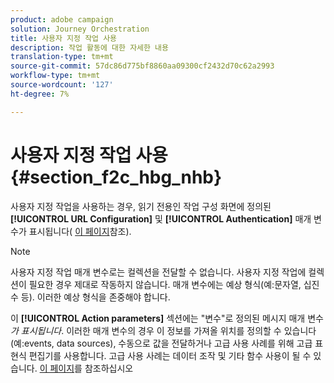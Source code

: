 ```yaml
---
product: adobe campaign
solution: Journey Orchestration
title: 사용자 지정 작업 사용
description: 작업 활동에 대한 자세한 내용
translation-type: tm+mt
source-git-commit: 57dc86d775bf8860aa09300cf2432d70c62a2993
workflow-type: tm+mt
source-wordcount: '127'
ht-degree: 7%

---
```



# 사용자 지정 작업 사용 {#section_f2c_hbg_nhb}

사용자 지정 작업을 사용하는 경우, 읽기 전용인 작업 구성 화면에 정의된 **[!UICONTROL URL Configuration]** 및 **[!UICONTROL Authentication]** 매개 변수가 표시됩니다( [이 페이지](../action/about-custom-action-configuration.md)참조).

>[!NOTE]
>
>사용자 지정 작업 매개 변수로는 컬렉션을 전달할 수 없습니다. 사용자 지정 작업에 컬렉션이 필요한 경우 제대로 작동하지 않습니다. 매개 변수에는 예상 형식(예:문자열, 십진수 등). 이러한 예상 형식을 존중해야 합니다.

이 **[!UICONTROL Action parameters]** 섹션에는 &quot;변수&quot;로 정의된 메시지 매개 변수 _가 표시됩니다_. 이러한 매개 변수의 경우 이 정보를 가져올 위치를 정의할 수 있습니다(예:events, data sources), 수동으로 값을 전달하거나 고급 사용 사례를 위해 고급 표현식 편집기를 사용합니다. 고급 사용 사례는 데이터 조작 및 기타 함수 사용이 될 수 있습니다. [이 페이지](../expression/expressionadvanced.md)를 참조하십시오

